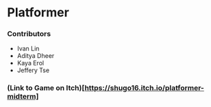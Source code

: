 # Platformer

### Contributors
- Ivan Lin
- Aditya Dheer
- Kaya Erol
- Jeffery Tse

### (Link to Game on Itch)[https://shugo16.itch.io/platformer-midterm]
